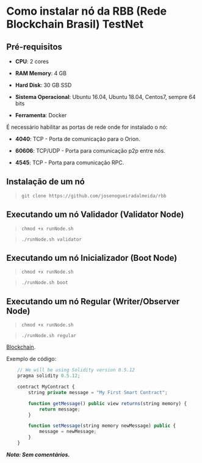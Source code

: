 # Como instalar nó da RBB (Rede Blockchain Brasil) TestNet

## Pré-requisitos

* **CPU**: 2 cores

* **RAM Memory**: 4 GB

* **Hard Disk**: 30 GB SSD

* **Sistema Operacional**: Ubuntu 16.04, Ubuntu 18.04, Centos7, sempre 64 bits

* **Ferramenta**: Docker

É necessário habilitar as portas de rede onde for instalado o nó:

* **4040**: TCP - Porta de comunicação para o Orion.

* **60606**: TCP/UDP - Porta para comunicação p2p entre nós.

* **4545**: TCP - Porta para comunicação RPC.

## Instalação de um nó 

>`git clone https://github.com/josenogueiradalmeida/rbb`

## Executando um nó Validador (Validator Node)

>`chmod +x runNode.sh`

>`./runNode.sh validator`

## Executando um nó Inicializador (Boot Node)

>`chmod +x runNode.sh`

>`./runNode.sh boot`


## Executando um nó Regular (Writer/Observer Node)

>`chmod +x runNode.sh`

>`./runNode.sh regular`


[Blockchain](https://www.github.com "DLT").

Exemplo de código:

```js
    // We will be using Solidity version 0.5.12 
    pragma solidity 0.5.12;

    contract MyContract {
        string private message = "My First Smart Contract";

        function getMessage() public view returns(string memory) {
            return message;
        }

        function setMessage(string memory newMessage) public {
            message = newMessage;
        }
    }
```

***Nota: Sem comentários.***

